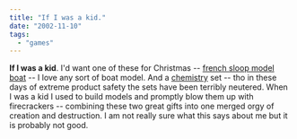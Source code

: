 ```yaml
---
title: "If I was a kid."
date: "2002-11-10"
tags: 
  - "games"
---
```


**If I was a kid**. I'd want one of these for Christmas -- [french sloop model boat](http://www.zebrahall.com/z007-msf001.html) -- I love any sort of boat model. And a [chemistry](http://www.discoverthis.com/chemistry.html) set -- tho in these days of extreme product safety the sets have been terribly neutered. When I was a kid I used to build models and promptly blow them up with firecrackers -- combining these two great gifts into one merged orgy of creation and destruction. I am not really sure what this says about me but it is probably not good.
